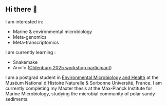 ## Hi there 👋
I am interested in: 
- Marine & environmental microbiology
- Meta-genomics
- Meta-transcriptomics

I am currently learning : 
- Snakemake
- Anvi'o ([Oldenburg 2025 workshop participant](https://anvio.org/workshops/2025-oldenburg/#list-of-participants))

I am a postgrad student in [Environmental Microbiology and Health]() at the Muséum National d'Histoire Naturelle & Sorbonne Université, France. 
I am currently completing my Maxter thesis at the Max-Planck Institute for Marine Microbiology, studying the microbial community of polar sandy sediments. 
<!--
**garancegl/garancegl** is a ✨ _special_ ✨ repository because its `README.md` (this file) appears on your GitHub profile.

Here are some ideas to get you started:

- 🔭 I’m currently working on ...
- 🌱 I’m currently learning ...
- 👯 I’m looking to collaborate on ...
- 🤔 I’m looking for help with ...
- 💬 Ask me about ...
- 📫 How to reach me: ...
- 😄 Pronouns: ...
- ⚡ Fun fact: ...
-->
